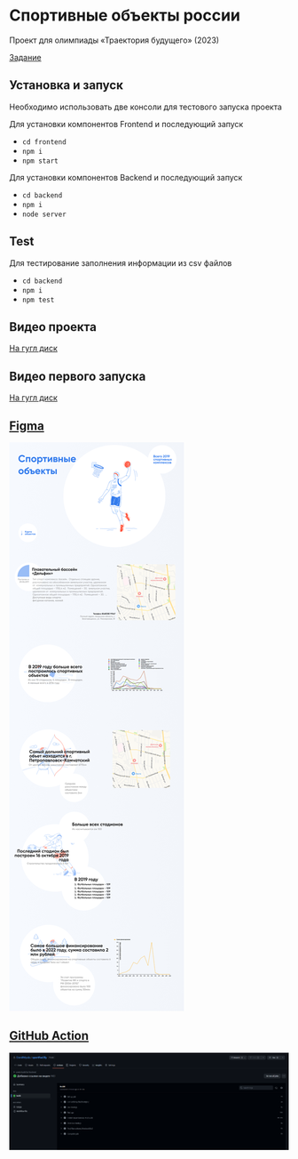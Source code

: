 # Спортивные объекты россии

Проект для олимпиады «Траектория будущего» (2023)

[Задание](https://docs.google.com/document/d/1WRvwdG5xK0eFVcz1GSATC016I4LniECu/edit#)

## Установка и запуск

Необходимо использовать две консоли для тестового запуска проекта

Для установки компонентов Frontend и последующий запуск
* `cd frontend`
* `npm i`
* `npm start`

Для установки компонентов Backend и последующий запуск
* `cd backend`
* `npm i`
* `node server`

## Test

Для тестирование заполнения информации из csv файлов
* `cd backend`
* `npm i`
* `npm test`

## Видео проекта

[На гугл диск](https://drive.google.com/file/d/1j_sY9xmfGGBGIOxs7ml-zC15QkJLw6m_/view?usp=share_link)

## Видео первого запуска

[На гугл диск](https://drive.google.com/file/d/1H0kaf00nrfG9ZjgOkTisjQsLkY24qGTL/view?usp=share_link)

## [Figma](https://www.figma.com/file/VrhlvZ7qEjK7n0wfB0Incf/Untitled?node-id=1%3A2&t=1XyIDhguVdr4XiFU-1)

![Работающий вариант](https://github.com/DaniilMpala/sportFacilily/blob/master/Screen.png)

## [GitHub Action](https://github.com/DaniilMpala/sportFacilily/blob/master/Action.png)

![Работающий вариант](https://github.com/DaniilMpala/sportFacilily/blob/master/Action.png)
